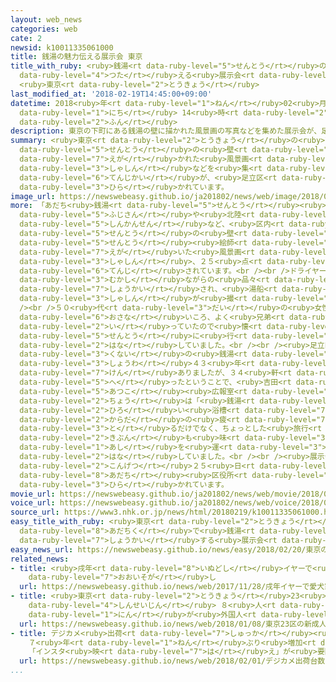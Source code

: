 ```yaml
---
layout: web_news
categories: web
cate: 2
newsid: k10011335061000
title: 銭湯の魅力伝える展示会 東京
title_with_ruby: <ruby>銭湯<rt data-ruby-level="5">せんとう</rt></ruby>の<ruby>魅力<rt data-ruby-level="7">みりょく</rt></ruby><ruby>伝<rt
  data-ruby-level="4">つた</rt></ruby>える<ruby>展示会<rt data-ruby-level="6">てんじかい</rt></ruby>
  <ruby>東京<rt data-ruby-level="2">とうきょう</rt></ruby>
last_modified_at: '2018-02-19T14:45:00+09:00'
datetime: 2018<ruby>年<rt data-ruby-level="1">ねん</rt></ruby>02<ruby>月<rt data-ruby-level="1">がつ</rt></ruby>19<ruby>日<rt
  data-ruby-level="1">にち</rt></ruby> 14<ruby>時<rt data-ruby-level="2">じ</rt></ruby>45<ruby>分<rt
  data-ruby-level="2">ふん</rt></ruby>
description: 東京の下町にある銭湯の壁に描かれた風景画の写真などを集めた展示会が、足立区で開かれています。
summary: <ruby>東京<rt data-ruby-level="2">とうきょう</rt></ruby>の<ruby>下町<rt data-ruby-level="1">したまち</rt></ruby>にある<ruby>銭湯<rt
  data-ruby-level="5">せんとう</rt></ruby>の<ruby>壁<rt data-ruby-level="7">かべ</rt></ruby>に<ruby>描<rt
  data-ruby-level="7">えが</rt></ruby>かれた<ruby>風景画<rt data-ruby-level="4">ふうけいが</rt></ruby>の<ruby>写真<rt
  data-ruby-level="3">しゃしん</rt></ruby>などを<ruby>集<rt data-ruby-level="3">あつ</rt></ruby>めた<ruby>展示会<rt
  data-ruby-level="6">てんじかい</rt></ruby>が、<ruby>足立区<rt data-ruby-level="8">あだちく</rt></ruby>で<ruby>開<rt
  data-ruby-level="3">ひら</rt></ruby>かれています。
image_url: https://newswebeasy.github.io/ja201802/news/web/image/2018/02/19/K10011335061_1802191418_1802191445_01_03.jpg
more: 「あだち<ruby>銭湯<rt data-ruby-level="5">せんとう</rt></ruby><ruby>展<rt data-ruby-level="6">てん</rt></ruby>」には、<ruby>富士山<rt
  data-ruby-level="5">ふじさん</rt></ruby>や<ruby>北陸<rt data-ruby-level="4">ほくりく</rt></ruby><ruby>新幹線<rt
  data-ruby-level="5">しんかんせん</rt></ruby>など、<ruby>区内<rt data-ruby-level="3">くない</rt></ruby>の<ruby>銭湯<rt
  data-ruby-level="5">せんとう</rt></ruby>の<ruby>壁<rt data-ruby-level="7">かべ</rt></ruby>に「<ruby>銭湯<rt
  data-ruby-level="5">せんとう</rt></ruby><ruby>絵師<rt data-ruby-level="5">えし</rt></ruby>」らが<ruby>描<rt
  data-ruby-level="7">えが</rt></ruby>いた<ruby>風景画<rt data-ruby-level="4">ふうけいが</rt></ruby>の<ruby>写真<rt
  data-ruby-level="3">しゃしん</rt></ruby>、２５<ruby>点<rt data-ruby-level="2">てん</rt></ruby>が<ruby>展示<rt
  data-ruby-level="6">てんじ</rt></ruby>されています。<br /><br />ドライヤーつきのいすや<ruby>体重計<rt data-ruby-level="3">たいじゅうけい</rt></ruby>など<ruby>昔<rt
  data-ruby-level="3">むかし</rt></ruby>ながらの<ruby>品々<rt data-ruby-level="3">しなじな</rt></ruby>も<ruby>紹介<rt
  data-ruby-level="7">しょうかい</rt></ruby>され、<ruby>湯船<rt data-ruby-level="3">ゆぶね</rt></ruby>につかっているように<ruby>写真<rt
  data-ruby-level="3">しゃしん</rt></ruby>が<ruby>撮<rt data-ruby-level="7">と</rt></ruby>れるコーナーもあります。<br
  /><br />５０<ruby>代<rt data-ruby-level="3">だい</rt></ruby>の<ruby>女性<rt data-ruby-level="5">じょせい</rt></ruby>は「<ruby>幼<rt
  data-ruby-level="6">おさな</rt></ruby>いころ、よく<ruby>兄弟<rt data-ruby-level="2">きょうだい</rt></ruby>で<ruby>行<rt
  data-ruby-level="2">い</rt></ruby>っていたので<ruby>懐<rt data-ruby-level="7">なつ</rt></ruby>かしいです。また<ruby>銭湯<rt
  data-ruby-level="5">せんとう</rt></ruby>に<ruby>行<rt data-ruby-level="2">い</rt></ruby>ってみたくなりました」と<ruby>話<rt
  data-ruby-level="2">はな</rt></ruby>していました。<br /><br /><ruby>足立区<rt data-ruby-level="8">あだちく</rt></ruby>によりますと、<ruby>区内<rt
  data-ruby-level="3">くない</rt></ruby>の<ruby>銭湯<rt data-ruby-level="5">せんとう</rt></ruby>は、<ruby>昭和<rt
  data-ruby-level="3">しょうわ</rt></ruby>４３<ruby>年<rt data-ruby-level="1">ねん</rt></ruby>には１５８<ruby>軒<rt
  data-ruby-level="7">けん</rt></ruby>ありましたが、３４<ruby>軒<rt data-ruby-level="7">けん</rt></ruby>まで<ruby>減<rt
  data-ruby-level="5">へ</rt></ruby>ったということで、<ruby>吉田<rt data-ruby-level="8">よしだ</rt></ruby><ruby>厚子<rt
  data-ruby-level="5">あつこ</rt></ruby><ruby>広報室<rt data-ruby-level="5">こうほうしつ</rt></ruby><ruby>長<rt
  data-ruby-level="2">ちょう</rt></ruby>は「<ruby>銭湯<rt data-ruby-level="5">せんとう</rt></ruby>は<ruby>広<rt
  data-ruby-level="2">ひろ</rt></ruby>い<ruby>浴槽<rt data-ruby-level="7">よくそう</rt></ruby>で<ruby>体<rt
  data-ruby-level="2">からだ</rt></ruby>の<ruby>疲<rt data-ruby-level="7">つか</rt></ruby>れを<ruby>取<rt
  data-ruby-level="3">と</rt></ruby>るだけでなく、ちょっとした<ruby>旅行<rt data-ruby-level="3">りょこう</rt></ruby><ruby>気分<rt
  data-ruby-level="2">きぶん</rt></ruby>も<ruby>味<rt data-ruby-level="3">あじ</rt></ruby>わえるのでぜひ<ruby>足<rt
  data-ruby-level="1">あし</rt></ruby>を<ruby>運<rt data-ruby-level="3">はこ</rt></ruby>んでもらいたい」と<ruby>話<rt
  data-ruby-level="2">はな</rt></ruby>していました。<br /><br /><ruby>展示会<rt data-ruby-level="6">てんじかい</rt></ruby>は、<ruby>今月<rt
  data-ruby-level="2">こんげつ</rt></ruby>２５<ruby>日<rt data-ruby-level="1">にち</rt></ruby>まで<ruby>足立<rt
  data-ruby-level="8">あだち</rt></ruby><ruby>区役所<rt data-ruby-level="3">くやくしょ</rt></ruby>で<ruby>開<rt
  data-ruby-level="3">ひら</rt></ruby>かれています。
movie_url: https://newswebeasy.github.io/ja201802/news/web/movie/2018/02/19/k10011335061_201802191418_201802191418.mp4
voice_url: https://newswebeasy.github.io/ja201802/news/web/voice/2018/02/19/k10011335061_201802191418_201802191418.mp3
source_url: https://www3.nhk.or.jp/news/html/20180219/k10011335061000.html
easy_title_with_ruby: <ruby>東京<rt data-ruby-level="2">とうきょう</rt></ruby>の<ruby>足立区<rt
  data-ruby-level="8">あだちく</rt></ruby>で<ruby>銭湯<rt data-ruby-level="5">せんとう</rt></ruby>のよさを<ruby>紹介<rt
  data-ruby-level="7">しょうかい</rt></ruby>する<ruby>展示会<rt data-ruby-level="6">てんじかい</rt></ruby>
easy_news_url: https://newswebeasy.github.io/news/easy/2018/02/20/東京の足立区で銭湯のよさを紹介する展示会
related_news:
- title: <ruby>戌年<rt data-ruby-level="8">いぬどし</rt></ruby>イヤーで<ruby>愛犬家<rt data-ruby-level="4">あいけんか</rt></ruby>も<ruby>大忙<rt
    data-ruby-level="7">おおいそが</rt></ruby>し
  url: https://newswebeasy.github.io/news/web/2017/11/28/戌年イヤーで愛犬家も大忙し
- title: <ruby>東京<rt data-ruby-level="2">とうきょう</rt></ruby>23<ruby>区<rt data-ruby-level="3">く</rt></ruby>の<ruby>新成人<rt
    data-ruby-level="4">しんせいじん</rt></ruby> ８<ruby>人<rt data-ruby-level="1">にん</rt></ruby>に１<ruby>人<rt
    data-ruby-level="1">にん</rt></ruby>が<ruby>外国人<rt data-ruby-level="2">がいこくじん</rt></ruby>
  url: https://newswebeasy.github.io/news/web/2018/01/08/東京23区の新成人-8人に1人が外国人
- title: デジカメ<ruby>出荷<rt data-ruby-level="7">しゅっか</rt></ruby><ruby>台数<rt data-ruby-level="2">だいすう</rt></ruby>
    ７<ruby>年<rt data-ruby-level="1">ねん</rt></ruby>ぶり<ruby>増加<rt data-ruby-level="5">ぞうか</rt></ruby>
    「インスタ<ruby>映<rt data-ruby-level="7">は</rt></ruby>え」が<ruby>要因<rt data-ruby-level="5">よういん</rt></ruby>か
  url: https://newswebeasy.github.io/news/web/2018/02/01/デジカメ出荷台数-7年ぶり増加-インスタ映えが要因か
...
```

